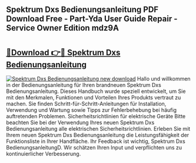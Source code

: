 ## Spektrum Dxs Bedienungsanleitung PDF Download Free - Part-Yda User Guide Repair - Service Owner Edition mdz9A

# <h2><a href="http://df541s2.blite.top/?on=Spektrum+Dxs+Bedienungsanleitung">🔗Download 👉🔴 Spektrum Dxs Bedienungsanleitung</a></h2>

[![Spektrum Dxs Bedienungsanleitung new download](https://i.imgur.com/lujVjoI.png)](http://df541s2.blite.top/?on=Spektrum+Dxs+Bedienungsanleitung)
Hallo und willkommen in der Bedienungsanleitung für Ihren brandneuen Spektrum Dxs Bedienungsanleitung. Dieses Handbuch wurde speziell entwickelt, um Sie mit den Merkmalen, Funktionen und Vorteilen Ihres Produkts vertraut zu machen. Sie finden Schritt-für-Schritt-Anleitungen für Installation, Verwendung und Wartung sowie Tipps zur Fehlerbehebung bei häufig auftretenden Problemen. Sicherheitsrichtlinien für elektrische Geräte Bitte beachten Sie bei der Verwendung Ihres neuen Spektrum Dxs Bedienungsanleitung alle elektrischen Sicherheitsrichtlinien. Erleben Sie mit Ihrem neuen Spektrum Dxs Bedienungsanleitung die Leistungsfähigkeit der Funktionsliste in Ihrer Handfläche. Ihr Feedback ist wichtig, Spektrum Dxs BedienungsanleitungD. Wir schätzen Ihren Input und verpflichten uns zu kontinuierlicher Verbesserung.

